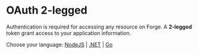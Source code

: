 # OAuth 2-legged

Authentication is required for accessing any resource on Forge. A **2-legged** token grant access to your application information.

Choose your language: [NodeJS](oauth/2legged/nodejs) | [.NET](oauth/2legged/net) | [Go](oauth/2legged/go)